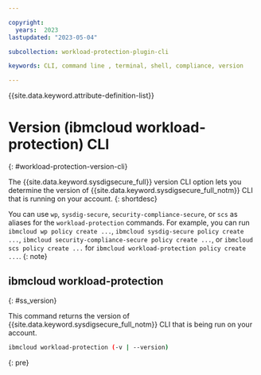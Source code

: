 ```yaml
---

copyright:
  years:  2023
lastupdated: "2023-05-04"

subcollection: workload-protection-plugin-cli

keywords: CLI, command line , terminal, shell, compliance, version

---
```


{{site.data.keyword.attribute-definition-list}}


# Version (ibmcloud workload-protection) CLI
{: #workload-protection-version-cli}

The {{site.data.keyword.sysdigsecure_full}} version CLI option lets you determine the version of {{site.data.keyword.sysdigsecure_full_notm}} CLI that is running on your account.
{: shortdesc}

You can use `wp`, `sysdig-secure`, `security-compliance-secure`, or `scs` as aliases for the `workload-protection` commands. For example, you can run `ibmcloud wp policy create ...`, `ibmcloud sysdig-secure policy create ...`, `ibmcloud security-compliance-secure policy create ...`, or `ibmcloud scs policy create ...` for `ibmcloud workload-protection policy create ...`.
{: note}

## ibmcloud workload-protection
{: #ss_version}

This command returns the version of {{site.data.keyword.sysdigsecure_full_notm}} CLI that is being run on your account.

```sh
ibmcloud workload-protection (-v | --version)
```
{: pre}
